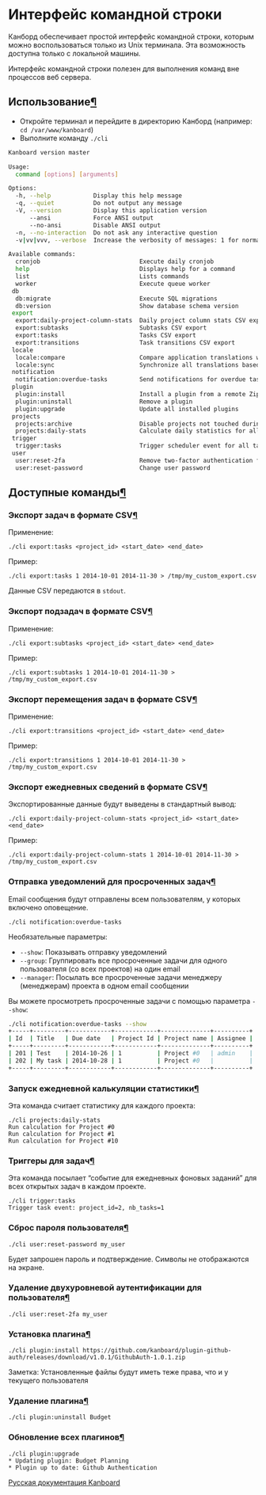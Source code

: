 Интерфейс командной строки
==========================

Канборд обеспечивает простой интерфейс командной строки, которым можно воспользоваться только из Unix терминала. Эта возможность доступна только с локальной машины.

Интерфейс командной строки полезен для выполнения команд вне процессов веб сервера.

Использование[¶](#usage "Ссылка на этот заголовок")
---------------------------------------------------

-   Откройте терминал и перейдите в директорию Канборд (например: `cd /var/www/kanboard`)
-   Выполните команду `./cli`


```bash
Kanboard version master

Usage:
  command [options] [arguments]

Options:
  -h, --help            Display this help message
  -q, --quiet           Do not output any message
  -V, --version         Display this application version
      --ansi            Force ANSI output
      --no-ansi         Disable ANSI output
  -n, --no-interaction  Do not ask any interactive question
  -v|vv|vvv, --verbose  Increase the verbosity of messages: 1 for normal output, 2 for more verbose output and 3 for debug

Available commands:
  cronjob                            Execute daily cronjob
  help                               Displays help for a command
  list                               Lists commands
  worker                             Execute queue worker
 db
  db:migrate                         Execute SQL migrations
  db:version                         Show database schema version
 export
  export:daily-project-column-stats  Daily project column stats CSV export (number of tasks per column and per day)
  export:subtasks                    Subtasks CSV export
  export:tasks                       Tasks CSV export
  export:transitions                 Task transitions CSV export
 locale
  locale:compare                     Compare application translations with the fr_FR locale
  locale:sync                        Synchronize all translations based on the fr_FR locale
 notification
  notification:overdue-tasks         Send notifications for overdue tasks
 plugin
  plugin:install                     Install a plugin from a remote Zip archive
  plugin:uninstall                   Remove a plugin
  plugin:upgrade                     Update all installed plugins
 projects
  projects:archive                   Disable projects not touched during one year
  projects:daily-stats               Calculate daily statistics for all projects
 trigger
  trigger:tasks                      Trigger scheduler event for all tasks
 user
  user:reset-2fa                     Remove two-factor authentication for a user
  user:reset-password                Change user password
```


Доступные команды[¶](#available-commands "Ссылка на этот заголовок")
--------------------------------------------------------------------

### Экспорт задач в формате CSV[¶](#tasks-csv-export "Ссылка на этот заголовок")

Применение:

    ./cli export:tasks <project_id> <start_date> <end_date>

Пример:

    ./cli export:tasks 1 2014-10-01 2014-11-30 > /tmp/my_custom_export.csv

Данные CSV передаются в `stdout`.

### Экспорт подзадач в формате CSV[¶](#subtasks-csv-export "Ссылка на этот заголовок")

Применение:

    ./cli export:subtasks <project_id> <start_date> <end_date>

Пример:

    ./cli export:subtasks 1 2014-10-01 2014-11-30 > /tmp/my_custom_export.csv

### Экспорт перемещения задач в формате CSV[¶](#task-transitions-csv-export "Ссылка на этот заголовок")

Применение:

    ./cli export:transitions <project_id> <start_date> <end_date>

Пример:

    ./cli export:transitions 1 2014-10-01 2014-11-30 > /tmp/my_custom_export.csv

### Экспорт ежедневных сведений в формате CSV[¶](#export-daily-summaries-data-in-csv "Ссылка на этот заголовок")

Экспортированные данные будут выведены в стандартный вывод:

    ./cli export:daily-project-column-stats <project_id> <start_date> <end_date>

Пример:

    ./cli export:daily-project-column-stats 1 2014-10-01 2014-11-30 > /tmp/my_custom_export.csv

### Отправка уведомлений для просроченных задач[¶](#send-notifications-for-overdue-tasks "Ссылка на этот заголовок")

Email сообщения будут отправлены всем пользователям, у которых включено оповещение.

    ./cli notification:overdue-tasks

Необязательные параметры:

-   `--show`: Показывать отправку уведомлений
-   `--group`: Группировать все просроченные задачи для одного пользователя (со всех проектов) на один email
-   `--manager`: Посылать все просроченные задачи менеджеру (менеджерам) проекта в одном email сообщении

Вы можете просмотреть просроченные задачи с помощью параметра `--show`:

```bash
./cli notification:overdue-tasks --show
+-----+---------+------------+------------+--------------+----------+
| Id  | Title   | Due date   | Project Id | Project name | Assignee |
+-----+---------+------------+------------+--------------+----------+
| 201 | Test    | 2014-10-26 | 1          | Project #0   | admin    |
| 202 | My task | 2014-10-28 | 1          | Project #0   |          |
+-----+---------+------------+------------+--------------+----------+
```

### Запуск ежедневной калькуляции статистики[¶](#run-daily-project-stats-calculation "Ссылка на этот заголовок")

Эта команда считает статистику для каждого проекта:

    ./cli projects:daily-stats
    Run calculation for Project #0
    Run calculation for Project #1
    Run calculation for Project #10

### Триггеры для задач[¶](#trigger-for-tasks)

Эта команда посылает “событие для ежедневных фоновых заданий” для всех открытых задач в каждом проекте.

    ./cli trigger:tasks
    Trigger task event: project_id=2, nb_tasks=1

### Сброс пароля пользователя[¶](#reset-user-password "Ссылка на этот заголовок")

    ./cli user:reset-password my_user

Будет запрошен пароль и подтверждение. Символы не отображаются на экране.

### Удаление двухуровневой аутентификации для пользователя[¶](#remove-two-factor-authentication-for-a-user "Ссылка на этот заголовок")

    ./cli user:reset-2fa my_user

### Установка плагина[¶](#install-a-plugin "Ссылка на этот заголовок")

    ./cli plugin:install https://github.com/kanboard/plugin-github-auth/releases/download/v1.0.1/GithubAuth-1.0.1.zip

Заметка: Установленные файлы будут иметь теже права, что и у текущего пользователя

### Удаление плагина[¶](#remove-a-plugin "Ссылка на этот заголовок")

    ./cli plugin:uninstall Budget

### Обновление всех плагинов[¶](#upgrade-all-plugins "Ссылка на этот заголовок")

    ./cli plugin:upgrade
    * Updating plugin: Budget Planning
    * Plugin up to date: Github Authentication

[Русская документация Kanboard](http://kanboard.ru/doc/)
